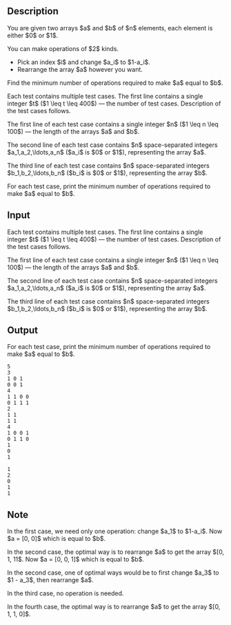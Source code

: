 ## Description

<div><p>You are given two arrays $a$ and $b$ of $n$ elements, each element is either $0$ or $1$.</p><p>You can make operations of $2$ kinds. </p><ul> <li> Pick an index $i$ and change $a_i$ to $1-a_i$. </li><li> Rearrange the array $a$ however you want. </li></ul><p>Find the minimum number of operations required to make $a$ equal to $b$.</p></div><div class="input-specification"><p>Each test contains multiple test cases. The first line contains a single integer $t$ ($1 \leq t \leq 400$) — the number of test cases. Description of the test cases follows.</p><p>The first line of each test case contains a single integer $n$ ($1 \leq n \leq 100$) — the length of the arrays $a$ and $b$.</p><p>The second line of each test case contains $n$ space-separated integers $a_1,a_2,\ldots,a_n$ ($a_i$ is $0$ or $1$), representing the array $a$.</p><p>The third line of each test case contains $n$ space-separated integers $b_1,b_2,\ldots,b_n$ ($b_i$ is $0$ or $1$), representing the array $b$.</p></div><div class="output-specification"><p>For each test case, print the minimum number of operations required to make $a$ equal to $b$.</p></div>

## Input

<p>Each test contains multiple test cases. The first line contains a single integer $t$ ($1 \leq t \leq 400$) — the number of test cases. Description of the test cases follows.</p><p>The first line of each test case contains a single integer $n$ ($1 \leq n \leq 100$) — the length of the arrays $a$ and $b$.</p><p>The second line of each test case contains $n$ space-separated integers $a_1,a_2,\ldots,a_n$ ($a_i$ is $0$ or $1$), representing the array $a$.</p><p>The third line of each test case contains $n$ space-separated integers $b_1,b_2,\ldots,b_n$ ($b_i$ is $0$ or $1$), representing the array $b$.</p>

## Output

<p>For each test case, print the minimum number of operations required to make $a$ equal to $b$.</p>





```input1|2,3,4,8,9,10,14,15,16
5
3
1 0 1
0 0 1
4
1 1 0 0
0 1 1 1
2
1 1
1 1
4
1 0 0 1
0 1 1 0
1
0
1
```




```output1
1
2
0
1
1
```



## Note

<p>In the first case, we need only one operation: change $a_1$ to $1-a_i$. Now $a = [0, 0]$ which is equal to $b$.</p><p>In the second case, the optimal way is to rearrange $a$ to get the array $[0, 1, 11$. Now $a = [0, 0, 1]$ which is equal to $b$.</p><p>In the second case, one of optimal ways would be to first change $a_3$ to $1 - a_3$, then rearrange $a$.</p><p>In the third case, no operation is needed.</p><p>In the fourth case, the optimal way is to rearrange $a$ to get the array $[0, 1, 1, 0]$.</p>
